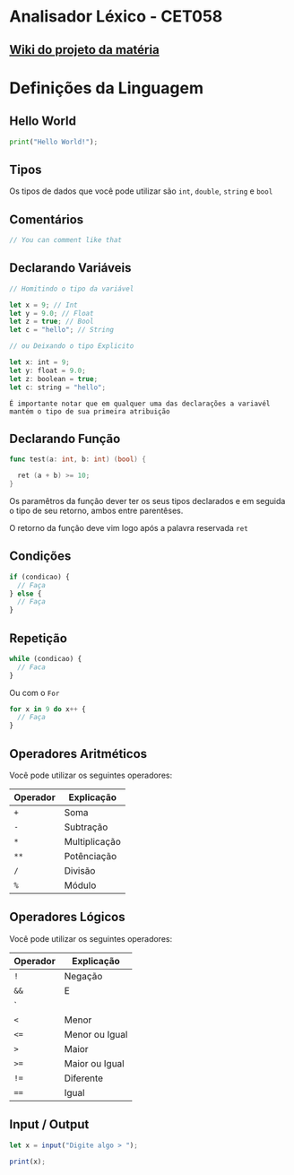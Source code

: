 # Analisador Léxico - CET058

## [Wiki do projeto da matéria](https://github.com/cet058/2019.1/wiki#detalhes-do-projeto)

# Definições da Linguagem

## Hello World

```py
print("Hello World!");
```

## Tipos

Os tipos de dados que você pode utilizar são `int`, `double`, `string` e `bool`

## Comentários

```js
// You can comment like that
```

## Declarando Variáveis

```js
// Homitindo o tipo da variável

let x = 9; // Int
let y = 9.0; // Float
let z = true; // Bool
let c = "hello"; // String

// ou Deixando o tipo Explicito

let x: int = 9;
let y: float = 9.0;
let z: boolean = true;
let c: string = "hello";
```

`É importante notar que em qualquer uma das declarações a variavél mantém o tipo de sua primeira atribuição`

## Declarando Função

```go
func test(a: int, b: int) (bool) {

  ret (a + b) >= 10;
}
```

Os paramêtros da função dever ter os seus tipos declarados e em seguida o tipo de seu retorno, ambos entre parentêses.

O retorno da função deve vim logo após a palavra reservada `ret`

## Condições

```js
if (condicao) {
  // Faça
} else {
  // Faça
}
```

## Repetição

```js
while (condicao) {
  // Faca
}
```

Ou com o `For`

```js
for x in 9 do x++ {
  // Faça
}
```

## Operadores Aritméticos

Você pode utilizar os seguintes operadores:

| Operador | Explicação    |
| -------- | ------------- |
| `+`      | Soma          |
| `-`      | Subtração     |
| `*`      | Multiplicação |
| `**`     | Potênciação   |
| `/`      | Divisão       |
| `%`      | Módulo        |

## Operadores Lógicos

Você pode utilizar os seguintes operadores:

| Operador | Explicação     |
| -------- | -------------- |
| `!`      | Negação        |
| `&&`     | E              |
| `||`     | Ou             |
| `<`      | Menor          |
| `<=`     | Menor ou Igual |
| `>`      | Maior          |
| `>=`     | Maior ou Igual |
| `!=`     | Diferente      |
| `==`     | Igual          |

## Input / Output

```js
let x = input("Digite algo > ");

print(x);
```
